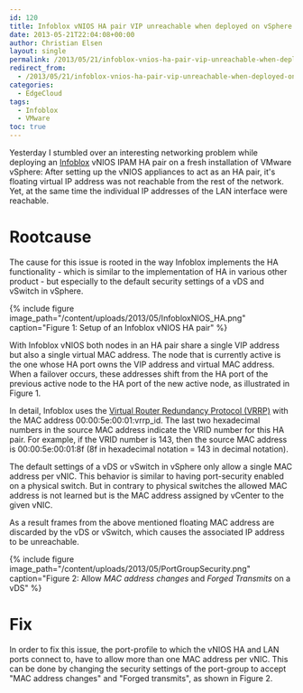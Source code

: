 ```yaml
---
id: 120
title: Infoblox vNIOS HA pair VIP unreachable when deployed on vSphere
date: 2013-05-21T22:04:08+00:00
author: Christian Elsen
layout: single
permalink: /2013/05/21/infoblox-vnios-ha-pair-vip-unreachable-when-deployed-on-vsphere/
redirect_from:
  - /2013/05/21/infoblox-vnios-ha-pair-vip-unreachable-when-deployed-on-vsphere/amp/
categories:
  - EdgeCloud
tags:
  - Infoblox
  - VMware
toc: true
---
```

Yesterday I stumbled over an interesting networking problem while deploying an [Infoblox](https://www.infoblox.com/) vNIOS IPAM HA pair on a fresh installation of VMware vSphere: After setting up the vNIOS appliances to act as an HA pair, it's floating virtual IP address was not reachable from the rest of the network. Yet, at the same time the individual IP addresses of the LAN interface were reachable.

# Rootcause

The cause for this issue is rooted in the way Infoblox implements the HA functionality - which is similar to the implementation of HA in various other product - but especially to the default security settings of a vDS and vSwitch in vSphere.

{% include figure image_path="/content/uploads/2013/05/InfobloxNIOS_HA.png" caption="Figure 1: Setup of an Infoblox vNIOS HA pair" %}

With Infoblox vNIOS both nodes in an HA pair share a single VIP address but also a single virtual MAC address. The node that is currently active is the one whose HA port owns the VIP address and virtual MAC address. When a failover occurs, these addresses shift from the HA port of the previous active node to the HA port of the new active node, as illustrated in Figure 1.

In detail, Infoblox uses the [Virtual Router Redundancy Protocol (VRRP)](https://en.wikipedia.org/wiki/Virtual_Router_Redundancy_Protocol) with the MAC address 00:00:5e:00:01:vrrp_id. The last two hexadecimal numbers in the source MAC address indicate the VRID number for this HA pair. For example, if the VRID number is 143, then the source MAC address is 00:00:5e:00:01:8f (8f in hexadecimal notation = 143 in decimal notation).

The default settings of a vDS or vSwitch in vSphere only allow a single MAC address per vNIC. This behavior is similar to having port-security enabled on a physical switch. But in contrary to physical switches the allowed MAC address is not learned but is the MAC address assigned by vCenter to the given vNIC.

As a result frames from the above mentioned floating MAC address are discarded by the vDS or vSwitch, which causes the associated IP address to be unreachable.

{% include figure image_path="/content/uploads/2013/05/PortGroupSecurity.png" caption="Figure 2: Allow *MAC address changes* and *Forged Transmits* on a vDS" %}

# Fix

In order to fix this issue, the port-profile to which the vNIOS HA and LAN ports connect to, have to allow more than one MAC address per vNIC. This can be done by changing the security settings of the port-group to accept "MAC address changes" and "Forged transmits", as shown in Figure 2.
